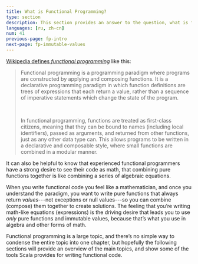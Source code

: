 ```yaml
---
title: What is Functional Programming?
type: section
description: This section provides an answer to the question, what is functional programming?
languages: [ru, zh-cn]
num: 41
previous-page: fp-intro
next-page: fp-immutable-values
---
```




[Wikipedia defines _functional programming_](https://en.wikipedia.org/wiki/Functional_programming) like this:

<blockquote>
<p>Functional programming is a programming paradigm where programs are constructed by applying and composing functions.
It is a declarative programming paradigm in which function definitions are trees of expressions that each return a value, rather than a sequence of imperative statements which change the state of the program.</p>
<p>&nbsp;</p>
<p>In functional programming, functions are treated as first-class citizens, meaning that they can be bound to names (including local identifiers), passed as arguments, and returned from other functions, just as any other data type can.
This allows programs to be written in a declarative and composable style, where small functions are combined in a modular manner.</p>
</blockquote>

It can also be helpful to know that experienced functional programmers have a strong desire to see their code as math, that combining pure functions together is like combining a series of algebraic equations.

When you write functional code you feel like a mathematician, and once you understand the paradigm, you want to write pure functions that always return _values_---not exceptions or null values---so you can combine (compose) them together to create solutions.
The feeling that you’re writing math-like equations (expressions) is the driving desire that leads you to use _only_ pure functions and immutable values, because that’s what you use in algebra and other forms of math.

Functional programming is a large topic, and there’s no simple way to condense the entire topic into one chapter, but hopefully the following sections will provide an overview of the main topics, and show some of the tools Scala provides for writing functional code.



